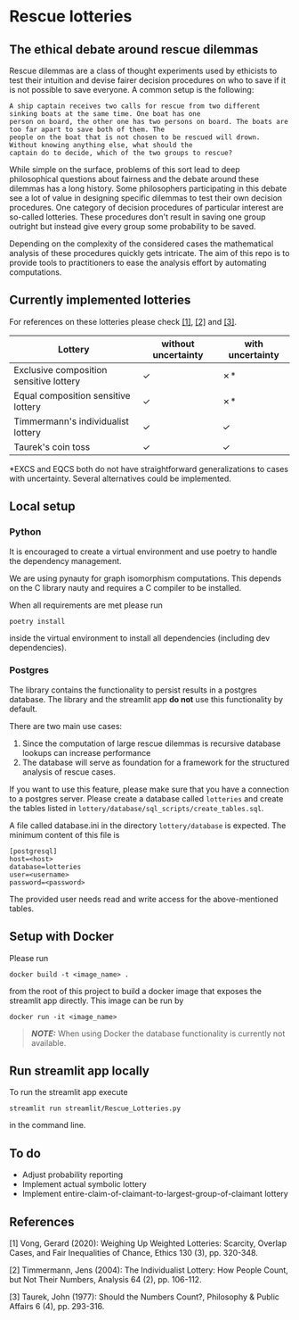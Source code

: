 # Rescue lotteries

## The ethical debate around rescue dilemmas

Rescue dilemmas are a class of thought experiments used by ethicists to test their intuition and devise fairer
decision procedures on who to save if it is not possible to save everyone. A common setup is the following:

```
A ship captain receives two calls for rescue from two different sinking boats at the same time. One boat has one
person on board, the other one has two persons on board. The boats are too far apart to save both of them. The
people on the boat that is not chosen to be rescued will drown. Without knowing anything else, what should the
captain do to decide, which of the two groups to rescue?
```

While simple on the surface, problems of this sort lead to deep philosophical questions about fairness and the debate
around these dilemmas has a long history. Some philosophers participating in this debate see a lot of value in
designing specific dilemmas to test their own decision procedures. One category of decision procedures of particular
interest are so-called lotteries. These procedures don't result in saving one group outright but instead give every
group some probability to be saved.

Depending on the complexity of the considered cases the mathematical analysis of these procedures quickly gets
intricate. The aim of this repo is to provide tools to practitioners to ease the analysis effort by automating
computations.


## Currently implemented lotteries

For references on these lotteries please check [[1]](#1), [[2]](#2) and [[3]](#3).



| Lottery                                 | without uncertainty | with uncertainty	 |
|-----------------------------------------|----------------|-----------------|
| Exclusive composition sensitive lottery |&check;| &cross;*        |
| Equal composition sensitive lottery     |&check;| &cross;*        |
| Timmermann's individualist lottery      |&check;| &check;         |
| Taurek's coin toss                      |&check;| &check;         |

*EXCS and EQCS both do not have straightforward generalizations to cases with uncertainty. Several alternatives
could be implemented.


## Local setup

### Python
It is encouraged to create a virtual environment and use poetry to handle the dependency management.

We are using pynauty for graph isomorphism computations. This depends on the C library nauty and requires a C
compiler to be installed.

When all requirements are met please run

    poetry install

inside the virtual environment to install all dependencies (including dev dependencies).

### Postgres

The library contains the functionality to persist results in a postgres database. The library and the streamlit app
**do not** use this functionality by default.

There are two main use cases:
1. Since the computation of large rescue dilemmas is recursive database lookups can increase performance
2. The database will serve as foundation for a framework for the structured analysis of rescue cases.

If you want to use this feature, please make sure that you have a connection to a postgres server. Please create a
database called `lotteries` and create the tables listed in `lottery/database/sql_scripts/create_tables.sql`.

A file called database.ini in the directory `lottery/database` is expected. The minimum content of this file is

    [postgresql]
    host=<host>
    database=lotteries
    user=<username>
    password=<password>

The provided user needs read and write access for the above-mentioned tables.

## Setup with Docker

Please run

    docker build -t <image_name> .

from the root of this project to build a docker image that exposes the streamlit app directly. This image can be run by

    docker run -it <image_name>



> **_NOTE:_**  When using Docker the database functionality is currently not available.

## Run streamlit app locally

To run the streamlit app execute

    streamlit run streamlit/Rescue_Lotteries.py

in the command line.


## To do
 - Adjust probability reporting
 - Implement actual symbolic lottery
 - Implement entire-claim-of-claimant-to-largest-group-of-claimant lottery

## References
<a id="1">[1]</a>
Vong, Gerard (2020):
Weighing Up Weighted Lotteries: Scarcity, Overlap Cases, and Fair Inequalities of Chance,
Ethics 130 (3), pp. 320-348.

<a id="2">[2]</a>
Timmermann, Jens (2004):
The Individualist Lottery: How People Count, but Not Their Numbers,
Analysis 64 (2), pp. 106-112.

<a id="3">[3]</a>
Taurek, John (1977):
Should the Numbers Count?,
Philosophy & Public Affairs 6 (4), pp. 293-316.
